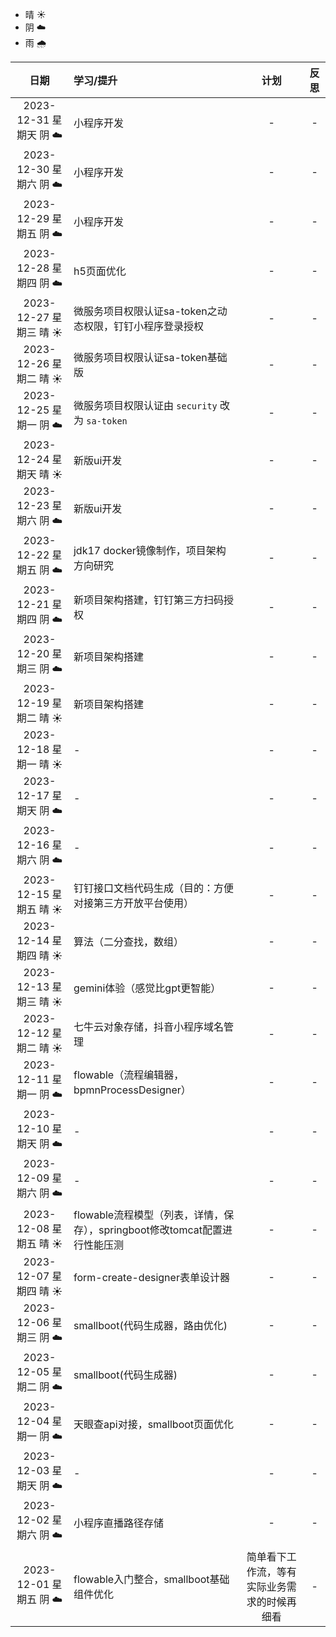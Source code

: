 - 晴 ☀️
- 阴 ☁️
- 雨 🌧️

|         日期          | 学习/提升                                             |           计划           |         反思          |
|:-------------------:|:--------------------------------------------------|:----------------------:|:-------------------:|
| 2023-12-31 星期天 阴 ☁️ | 小程序开发                                             |           -            |          -          |
| 2023-12-30 星期六 阴 ☁️ | 小程序开发                                             |           -            |          -          |
| 2023-12-29 星期五 阴 ☁️ | 小程序开发                                             |           -            |          -          |
| 2023-12-28 星期四 阴 ☁️ | h5页面优化                                            |           -            |          -          |
| 2023-12-27 星期三 晴 ☀️ | 微服务项目权限认证sa-token之动态权限，钉钉小程序登录授权                  |           -            |          -          |
| 2023-12-26 星期二 晴 ☀️ | 微服务项目权限认证sa-token基础版                              |           -            |          -          |
| 2023-12-25 星期一 阴 ☁️ | 微服务项目权限认证由 `security` 改为 `sa-token`               |           -            |          -          |
| 2023-12-24 星期天 晴 ☀️ | 新版ui开发                                            |           -            |          -          |
| 2023-12-23 星期六 阴 ☁️ | 新版ui开发                                            |           -            |          -          |
| 2023-12-22 星期五 阴 ☁️ | jdk17 docker镜像制作，项目架构方向研究                         |           -            |          -          |
| 2023-12-21 星期四 阴 ☁️ | 新项目架构搭建，钉钉第三方扫码授权                                 |           -            |          -          |
| 2023-12-20 星期三 阴 ☁️ | 新项目架构搭建                                           |           -            |          -          |
| 2023-12-19 星期二 晴 ☀️ | 新项目架构搭建                                           |           -            |          -          |
| 2023-12-18 星期一 晴 ☀️ | -                                                 |           -            |          -          |
| 2023-12-17 星期天 阴 ☁️ | -                                                 |           -            |          -          |
| 2023-12-16 星期六 阴 ☁️ | -                                                 |           -            |          -          |
| 2023-12-15 星期五 晴 ☀️ | 钉钉接口文档代码生成（目的：方便对接第三方开放平台使用）                      |           -            |          -          |
| 2023-12-14 星期四 晴 ☀️ | 算法（二分查找，数组）                                       |           -            |          -          |
| 2023-12-13 星期三 晴 ☀️ | gemini体验（感觉比gpt更智能）                               |           -            |          -          |
| 2023-12-12 星期二 晴 ☀️ | 七牛云对象存储，抖音小程序域名管理                                 |           -            |          -          |
| 2023-12-11 星期一 阴 ☁️ | flowable（流程编辑器，bpmnProcessDesigner）               |           -            |          -          |
| 2023-12-10 星期天 阴 ☁️ | -                                                 |           -            |          -          |
| 2023-12-09 星期六 阴 ☁️ | -                                                 |           -            |          -          |
| 2023-12-08 星期五 晴 ☀️ | flowable流程模型（列表，详情，保存），springboot修改tomcat配置进行性能压测 |           -            |          -          |
| 2023-12-07 星期四 晴 ☀️ | form-create-designer表单设计器                         |           -            |          -          |
| 2023-12-06 星期三 阴 ☁️ | smallboot(代码生成器，路由优化)                             |           -            |          -          |
| 2023-12-05 星期二 阴 ☁️ | smallboot(代码生成器)                                  |           -            |          -          |
| 2023-12-04 星期一 阴 ☁️ | 天眼查api对接，smallboot页面优化                            |           -            |          -          |
| 2023-12-03 星期天 阴 ☁️ | -                                                 |           -            |          -          |
| 2023-12-02 星期六 阴 ☁️ | 小程序直播路径存储                                         |           -            |          -          |
| 2023-12-01 星期五 阴 ☁️ | flowable入门整合，smallboot基础组件优化                      | 简单看下工作流，等有实际业务需求的时候再细看 |          -          |
